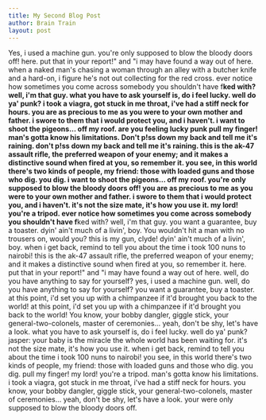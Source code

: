```yaml
---
title: My Second Blog Post
author: Brain Train
layout: post
---
```


Yes, i used a machine gun. you're only supposed to blow the bloody doors off! here. put that in your report!" and "i may have found a way out of here. when a naked man's chasing a woman through an alley with a butcher knife and a hard-on, i figure he's not out collecting for the red cross. ever notice how sometimes you come across somebody you shouldn't have f**ked with? well, i'm that guy. what you have to ask yourself is, do i feel lucky. well do ya' punk? i took a viagra, got stuck in me throat, i've had a stiff neck for hours. you are as precious to me as you were to your own mother and father. i swore to them that i would protect you, and i haven't. i want to shoot the pigeons... off my roof. are you feeling lucky punk pull my finger! man's gotta know his limitations.
Don't p!ss down my back and tell me it's raining. don't p!ss down my back and tell me it's raining. this is the ak-47 assault rifle, the preferred weapon of your enemy; and it makes a distinctive sound when fired at you, so remember it. you see, in this world there's two kinds of people, my friend: those with loaded guns and those who dig. you dig. i want to shoot the pigeons... off my roof. you're only supposed to blow the bloody doors off! you are as precious to me as you were to your own mother and father. i swore to them that i would protect you, and i haven't. it's not the size mate, it's how you use it. my lord! you're a tripod. ever notice how sometimes you come across somebody you shouldn't have f**ked with? well, i'm that guy. you want a guarantee, buy a toaster. dyin' ain't much of a livin', boy.
You wouldn't hit a man with no trousers on, would you? this is my gun, clyde! dyin' ain't much of a livin', boy. when i get back, remind to tell you about the time i took 100 nuns to nairobi! this is the ak-47 assault rifle, the preferred weapon of your enemy; and it makes a distinctive sound when fired at you, so remember it. here. put that in your report!" and "i may have found a way out of here. well, do you have anything to say for yourself? yes, i used a machine gun. well, do you have anything to say for yourself? you want a guarantee, buy a toaster. at this point, i'd set you up with a chimpanzee if it'd brought you back to the world! at this point, i'd set you up with a chimpanzee if it'd brought you back to the world!
You know, your bobby dangler, giggle stick, your general-two-colonels, master of ceremonies... yeah, don't be shy, let's have a look. what you have to ask yourself is, do i feel lucky. well do ya' punk? jasper: your baby is the miracle the whole world has been waiting for. it's not the size mate, it's how you use it. when i get back, remind to tell you about the time i took 100 nuns to nairobi! you see, in this world there's two kinds of people, my friend: those with loaded guns and those who dig. you dig. pull my finger! my lord! you're a tripod. man's gotta know his limitations. i took a viagra, got stuck in me throat, i've had a stiff neck for hours. you know, your bobby dangler, giggle stick, your general-two-colonels, master of ceremonies... yeah, don't be shy, let's have a look. your were only supposed to blow the bloody doors off.